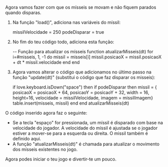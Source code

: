 
Agora vamos fazer com que os mísseis se movam e não fiquem parados quando disparas. 

1. Na função "load()", adiciona nas variáveis do míssil:

   missilVelocidade = 250
   podeDisparar = true

2. No fim do teu código todo, adiciona esta função:

   -- Função para atualizar os mísseis
   function atualizarMisseis(dt)
        for i=#misseis, 1, -1 do
            missil = misseis[i]
            missil.posicaoX = missil.posicaoX + dt * missil.velocidade
        end
   end

3. Agora vamos alterar o código que adicionamos no último passo na função "update(dt)" (substitui o código que faz disparar os misseis):

    if love.keyboard.isDown("space") then
        if podeDisparar then
            missil = {
                posicaoX = posicaoX + 64, 
                posicaoY = posicaoY + 32, 
                width = 16, height=16, 
                velocidade = missilVelocidade, 
                imagem = missilImagem}
            table.insert(misseis, missil)
        end
    end
    atualizarMisseis(dt)

O código inserido agora faz o seguinte:
 - Se a tecla "espaço" for pressionada, um míssil é disparado com base na velocidade do jogador. A velocidade do míssil é ajustada se o jogador estiver a mover-se para a esquerda ou direita. O missil também é definido aqui.
 - A função "atualizarMisseis(dt)" é chamada para atualizar o movimento dos mísseis existentes no jogo.

Agora podes iniciar o teu jogo e divertir-te um pouco.
